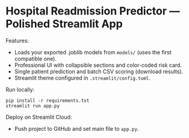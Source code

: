 # Hospital Readmission Predictor — Polished Streamlit App

Features:
- Loads your exported .joblib models from `models/` (uses the first compatible one).
- Professional UI with collapsible sections and color-coded risk card.
- Single patient prediction and batch CSV scoring (download results).
- Streamlit theme configured in `.streamlit/config.toml`.

Run locally:
```
pip install -r requirements.txt
streamlit run app.py
```

Deploy on Streamlit Cloud:
- Push project to GitHub and set main file to `app.py`.